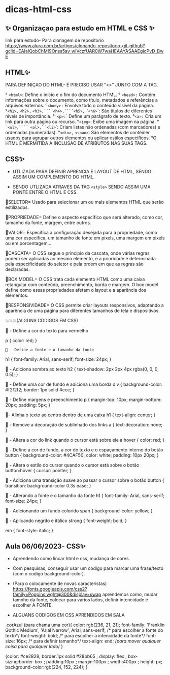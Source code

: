 # dicas-html-css 
 ## ✨ Organizaçao para estudo em HTML e CSS ✨

link para estudo- Para clonagem de repositorio
https://www.alura.com.br/artigos/clonando-repositorio-git-github?gclid=EAIaIQobChMI9Onss5av_wIVczfUAR0W7waHEAAYASAAEgIcPvD_BwE

## HTML✨

PARA DEFINIÇAO DO HTML- É PRECISO USAR "<>" JUNTO COM A TAG.

° ``<html>``: Define o início e o fim do documento HTML.
° ``<head>:`` Contém informações sobre o documento, como título, metadados e referências a arquivos externos.
°``<body>:`` Envolve todo o conteúdo visível da página.
°``<h1>,`` ``<h2>,`` ``<h3>,```´<h4>,```´<h5>,`` `´<h6>`´: São títulos de diferentes níveis de importância.
°`´<p>:`´ Define um parágrafo de texto.
°``<a>:`` Cria um link para outra página ou recurso.
°``<img>``: Exibe uma imagem na página.
°`´<ul>,```´ <ol>,`´ `´<li>`´: Criam listas não ordenadas (com marcadores) e ordenadas (numeradas).
°``<div>,`` ``<span>``: São elementos de contêiner usados para agrupar outros elementos ou aplicar estilos específicos.
°O HTML É MERMITIDA A INCLUSAO DE ATRIBUTOS NAS SUAS TAGS.

## CSS✨

- UTLIZADA PARA DEFINIR APRENCIA E LAYOUT DE HTML, SENDO ASSIM UM COMPLEMENTO DO HTML.

- SENDO UTLIZADA ATRAVES DA TAG ``<style>`` SENDO ASSIM UMA PONTE ENTRE O HTML E CSS.

💢SELETOR= Usado para selecionar um ou mais elementos HTML que serão estilizados.

💢PROPRIEDADE= Define o aspecto específico que será alterado, como cor, tamanho da fonte, margem, entre outros.

💢VALOR= Especifica a configuração desejada para a propriedade, como uma cor específica, um tamanho de fonte em pixels, uma margem em pixels ou em porcentagem...

💢CASCATA= O CSS segue o princípio da cascata, onde várias regras podem ser aplicadas ao mesmo elemento, e a prioridade é determinada pela especificidade do seletor e pela ordem em que as regras são declaradas.

💢BOX MODEL= O CSS trata cada elemento HTML como uma caixa retangular com conteúdo, preenchimento, borda e margem. O box model define como essas propriedades afetam o layout e a aparência dos elementos.

💢RESPONSIVIDADE= O CSS permite criar layouts responsivos, adaptando a aparência de uma página para diferentes tamanhos de tela e dispositivos. 

💥💥💥(ALGUNS CODIGOS EM CSS)

💬 - Define a cor do texto para vermelho 

p {
  color: red;
}

	💬 - Define a fonte e o tamanho da fonte
h1 {
  font-family: Arial, sans-serif;
  font-size: 24px;
}

💬	- Adiciona sombra ao texto
h2 {
  text-shadow: 2px 2px 4px rgba(0, 0, 0, 0.5);
}

💬	- Define uma cor de fundo e adiciona uma borda
div {
  background-color: #f2f2f2;
  border: 1px solid #ccc;
}

💬	- Define margens e preenchimento
p {
  margin-top: 10px;
  margin-bottom: 20px;
  padding: 5px;
}

💬- Alinha o texto ao centro dentro de uma caixa
h1 {
  text-align: center;
}


💬	- Remove a decoração de sublinhado dos links
a {
  text-decoration: none;
}

💬 - Altera a cor do link quando o cursor está sobre ele 
a:hover {
  color: red;
}

💬 - Define a cor de fundo, a cor do texto e o espaçamento interno do botão
button {
  background-color: #4CAF50;
  color: white;
  padding: 10px 20px;
}

💬 - Altera o estilo do cursor quando o cursor está sobre o botão
button:hover {
  cursor: pointer;
}

💬	- Adiciona uma transição suave ao passar o cursor sobre o botão
button {
  transition: background-color 0.3s ease;
}

💬 - Alterando a fonte e o tamanho da fonte
h1 {
  font-family: Arial, sans-serif;
  font-size: 24px;
}

💬 - Adicionando um fundo colorido
span {
  background-color: yellow;
}

💬 - Aplicando negrito e itálico
strong {
  font-weight: bold;
}

em {
  font-style: italic;
}



## Aula 06/06/2023- CSS✨

- Aprendendo como lincar html e css, mudança de cores.

- Com pesquisas, conseguir usar um codigo para marcar uma frase/texto (com o codigo   background-color).

- (Para o colocamente de novas caracteristas)
https://fonts.googleapis.com/css2?family=Poppins:wght@300&display=swap
aprendemos como, mudar tamnho da fonte, colocar para varios lados, definir intencidade e escolher A FONTE.

- ALGUANS CODIGOS EM CSS APRENDIDOS EM SALA

.corAzul (para chama uma cor){
    color: rgb(236, 21, 21);
    font-family: 'Franklin Gothic Medium', 'Arial Narrow', Arial, sans-serif; /* para escolher a fonte do texto*/
font-weight: bold; /* para escolher a intencidade da fonte*/
font-size: 16px; /* para definir tamanho*/
text-align: end; /*para mover qualquer coisa para qualquer lado*/
}






  {color: #ce2828;
    border:1px solid #28bb65 ;
    display: flex ;
    box-sizing:border-box ;
    padding:10px ;
    margin:100px ;
    width:400px ;
    height: px;
    background-color:rgb(224, 152, 224);
  }
